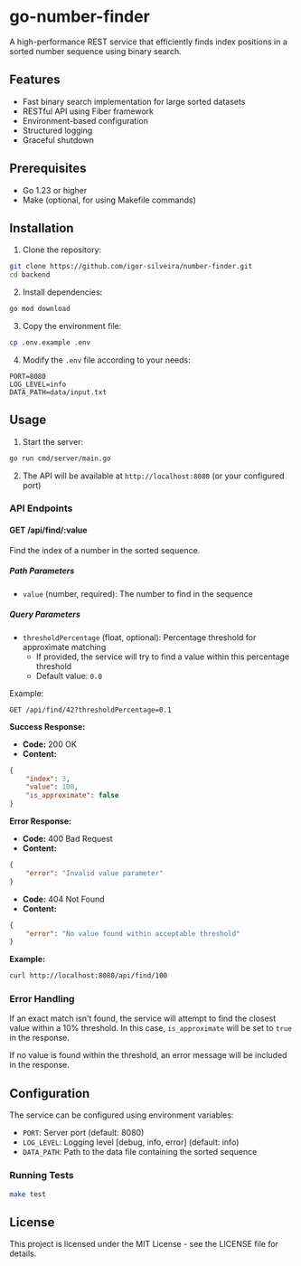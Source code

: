 # go-number-finder

A high-performance REST service that efficiently finds index positions in a sorted number sequence using binary search.

## Features

- Fast binary search implementation for large sorted datasets
- RESTful API using Fiber framework
- Environment-based configuration
- Structured logging
- Graceful shutdown

## Prerequisites

- Go 1.23 or higher
- Make (optional, for using Makefile commands)

## Installation

1. Clone the repository:
```bash
git clone https://github.com/igor-silveira/number-finder.git
cd backend
```

2. Install dependencies:
```bash
go mod download
```

3. Copy the environment file:
```bash
cp .env.example .env
```

4. Modify the `.env` file according to your needs:
```env
PORT=8080
LOG_LEVEL=info
DATA_PATH=data/input.txt
```

## Usage

1. Start the server:
```bash
go run cmd/server/main.go
```

2. The API will be available at `http://localhost:8080` (or your configured port)

### API Endpoints

#### GET /api/find/:value
Find the index of a number in the sorted sequence.

##### Path Parameters
- `value` (number, required): The number to find in the sequence

##### Query Parameters
- `thresholdPercentage` (float, optional): Percentage threshold for approximate matching
  - If provided, the service will try to find a value within this percentage threshold
  - Default value: `0.0`
    
Example:

```http request
GET /api/find/42?thresholdPercentage=0.1
```

**Success Response:**

- **Code:** 200 OK
- **Content:**
```json
{
    "index": 3,
    "value": 100,
    "is_approximate": false
}
```

**Error Response:**

- **Code:** 400 Bad Request
- **Content:**
```json
{
    "error": "Invalid value parameter"
}
```

- **Code:** 404 Not Found
- **Content:**
```json
{
    "error": "No value found within acceptable threshold"
}
```

**Example:**
```bash
curl http://localhost:8080/api/find/100
```

### Error Handling

If an exact match isn't found, the service will attempt to find the closest value within a 10% threshold. In this case, `is_approximate` will be set to `true` in the response.

If no value is found within the threshold, an error message will be included in the response.

## Configuration

The service can be configured using environment variables:

- `PORT`: Server port (default: 8080)
- `LOG_LEVEL`: Logging level [debug, info, error] (default: info)
- `DATA_PATH`: Path to the data file containing the sorted sequence

### Running Tests

```bash
make test
```

## License
This project is licensed under the MIT License - see the LICENSE file for details.
